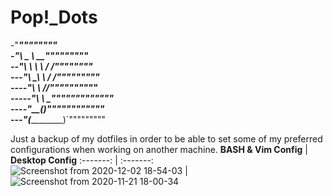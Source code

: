 # Pop!_Dots                                           

-"______""""""""                                     
-"\   _ \        __"""""""""                            
--"\ \ \ \      / /""""""""                    
---"\ \_\ \    / /"""""""""                     
----"\  ___\  /_/""""""""""                     
-----"\ \    _"""""""""""""                               
----"__\_\__(_)_""""""""""""                         
---"(___________)`"""""""""                                        

Just a backup of my dotfiles in order to be able to set some of my preferred configurations when working on another machine.
 **BASH & Vim Config** | **Desktop Config**
:-------: | :-------:
![Screenshot from 2020-12-02 18-54-03](https://user-images.githubusercontent.com/64110504/100949554-2562b580-34d0-11eb-8c49-a355a4e05520.png) | ![Screenshot from 2020-11-21 18-00-34](https://user-images.githubusercontent.com/64110504/100949592-3ad7df80-34d0-11eb-9ac5-8f034e9e33c5.png)
